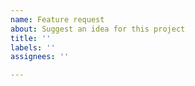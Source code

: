 ```yaml
---
name: Feature request
about: Suggest an idea for this project
title: ''
labels: ''
assignees: ''

---
```


<!-- Please search existing issues to avoid creating duplicates. -->

<!-- Describe the problem you have. -->

<!-- Describe the feature you'd like. -->
